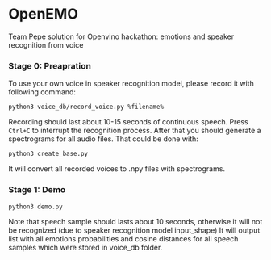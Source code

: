 # OpenEMO
Team Pepe solution for Openvino hackathon: emotions and speaker recognition from voice

### Stage 0: Preapration
To use your own voice in speaker recognition model, please record it with following command: 
```
python3 voice_db/record_voice.py %filename%
```
Recording should last about 10-15 seconds of continuous speech. Press ``Ctrl+C`` to interrupt the recognition process.
After that you should generate a spectrograms for all audio files. That could be done with:
```
python3 create_base.py
```
It will convert all recorded voices to .npy files with spectrograms. 

### Stage 1: Demo
```
python3 demo.py
```
Note that speech sample should lasts about 10 seconds, otherwise it will not be recognized (due to speaker recognition model input_shape)
It will output list with all emotions probabilities and cosine distances for all speech samples which were stored in voice_db folder. 

